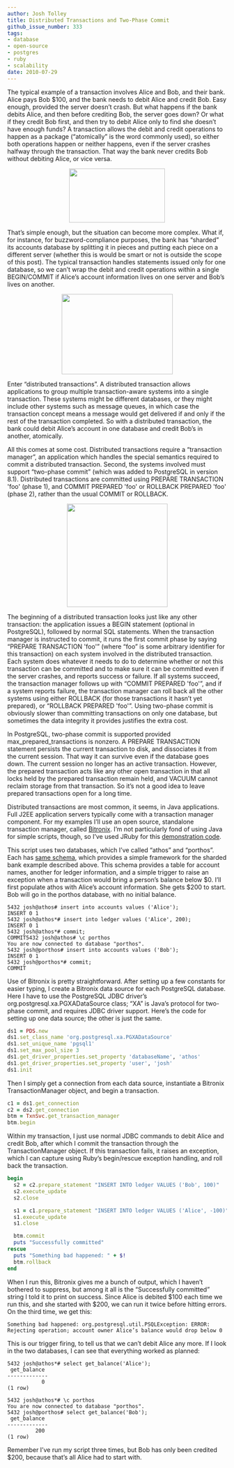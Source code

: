 ```yaml
---
author: Josh Tolley
title: Distributed Transactions and Two-Phase Commit
github_issue_number: 333
tags:
- database
- open-source
- postgres
- ruby
- scalability
date: 2010-07-29
---
```




The typical example of a transaction involves Alice and Bob, and their bank. Alice pays Bob $100, and the bank needs to debit Alice and credit Bob. Easy enough, provided the server doesn’t crash. But what happens if the bank debits Alice, and then before crediting Bob, the server goes down? Or what if they credit Bob first, and then try to debit Alice only to find she doesn’t have enough funds? A transaction allows the debit and credit operations to happen as a package (“atomically” is the word commonly used), so either both operations happen or neither happens, even if the server crashes halfway through the transaction. That way the bank never credits Bob without debiting Alice, or vice versa.

<a href="/blog/2010/07/distributed-transactions-and-two-phase/image-0-big.png" onblur="try {parent.deselectBloggerImageGracefully();} catch(e) {}"><img alt="" border="0" id="BLOGGER_PHOTO_ID_5499431340481218818" src="/blog/2010/07/distributed-transactions-and-two-phase/image-0.png" style="display:block; margin:0px auto 10px; text-align:center;cursor:pointer; cursor:hand;width: 220px; height: 124px;"/></a>

 

That’s simple enough, but the situation can become more complex. What if, for instance, for buzzword-compliance purposes, the bank has “sharded” its accounts database by splitting it in pieces and putting each piece on a different server (whether this is would be smart or not is outside the scope of this post). The typical transaction handles statements issued only for one database, so we can’t wrap the debit and credit operations within a single BEGIN/COMMIT if Alice’s account information lives on one server and Bob’s lives on another.

<a href="/blog/2010/07/distributed-transactions-and-two-phase/image-1-big.png" onblur="try {parent.deselectBloggerImageGracefully();} catch(e) {}"><img alt="" border="0" id="BLOGGER_PHOTO_ID_5499430402449915634" src="/blog/2010/07/distributed-transactions-and-two-phase/image-1.png" style="display:block; margin:0px auto 10px; text-align:center;cursor:pointer; cursor:hand;width: 255px; height: 184px;"/></a>

 

Enter “distributed transactions”. A distributed transaction allows applications to group multiple transaction-aware systems into a single transaction. These systems might be different databases, or they might include other systems such as message queues, in which case the transaction concept means a message would get delivered if and only if the rest of the transaction completed. So with a distributed transaction, the bank could debit Alice’s account in one database and credit Bob’s in another, atomically.

All this comes at some cost. Distributed transactions require a “transaction manager”, an application which handles the special semantics required to commit a distributed transaction. Second, the systems involved must support “two-phase commit” (which was added to PostgreSQL in version 8.1). Distributed transactions are committed using PREPARE TRANSACTION 'foo' (phase 1), and COMMIT PREPARED 'foo' or ROLLBACK PREPARED 'foo' (phase 2), rather than the usual COMMIT or ROLLBACK.

<a href="/blog/2010/07/distributed-transactions-and-two-phase/image-2-big.png" onblur="try {parent.deselectBloggerImageGracefully();} catch(e) {}"><img alt="" border="0" id="BLOGGER_PHOTO_ID_5499430097935795154" src="/blog/2010/07/distributed-transactions-and-two-phase/image-2.png" style="display:block; margin:0px auto 10px; text-align:center;cursor:pointer; cursor:hand;width: 231px; height: 237px;"/></a>

 

The beginning of a distributed transaction looks just like any other transaction: the application issues a BEGIN statement (optional in PostgreSQL), followed by normal SQL statements. When the transaction manager is instructed to commit, it runs the first commit phase by saying “PREPARE TRANSACTION 'foo'” (where “foo” is some arbitrary identifier for this transaction) on each system involved in the distributed transaction. Each system does whatever it needs to do to determine whether or not this transaction can be committed and to make sure it can be committed even if the server crashes, and reports success or failure. If all systems succeed, the transaction manager follows up with “COMMIT PREPARED 'foo'”, and if a system reports failure, the transaction manager can roll back all the other systems using either ROLLBACK (for those transactions it hasn’t yet prepared), or “ROLLBACK PREPARED 'foo'”. Using two-phase commit is obviously slower than committing transactions on only one database, but sometimes the data integrity it provides justifies the extra cost.

In PostgreSQL, two-phase commit is supported provided max_prepared_transactions is nonzero. A PREPARE TRANSACTION statement persists the current transaction to disk, and dissociates it from the current session. That way it can survive even if the database goes down. The current session no longer has an active transaction. However, the prepared transaction acts like any other open transaction in that all locks held by the prepared transaction remain held, and VACUUM cannot reclaim storage from that transaction. So it’s not a good idea to leave prepared transactions open for a long time.

Distributed transactions are most common, it seems, in Java applications. Full J2EE application servers typically come with a transaction manager component. For my examples I’ll use an open source, standalone transaction manager, called [Bitronix](https://github.com/bitronix/btm). I’m not particularly fond of using Java for simple scripts, though, so I’ve used JRuby for this [demonstration code](https://josh.endpoint.com/bitronix.rb).

This script uses two databases, which I’ve called “athos” and “porthos”. Each has [same schema](http://josh.endpoint.com/athos.sql), which provides a simple framework for the sharded bank example described above. This schema provides a table for account names, another for ledger information, and a simple trigger to raise an exception when a transaction would bring a person’s balance below $0. I’ll first populate athos with Alice’s account information. She gets $200 to start. Bob will go in the porthos database, with no initial balance.

```plain
5432 josh@athos# insert into accounts values ('Alice');
INSERT 0 1
5432 josh@athos*# insert into ledger values ('Alice', 200);
INSERT 0 1
5432 josh@athos*# commit;
COMMIT5432 josh@athos# \c porthos
You are now connected to database "porthos".
5432 josh@porthos# insert into accounts values ('Bob');
INSERT 0 1
5432 josh@porthos*# commit;
COMMIT
```

Use of Bitronix is pretty straightforward. After setting up a few constants for easier typing, I create a Bitronix data source for each PostgreSQL database. Here I have to use the PostgreSQL JDBC driver’s org.postgresql.xa.PGXADataSource class; “XA” is Java’s protocol for two-phase commit, and requires JDBC driver support. Here’s the code for setting up one data source; the other is just the same.

```ruby
ds1 = PDS.new
ds1.set_class_name 'org.postgresql.xa.PGXADataSource'
ds1.set_unique_name 'pgsql1'
ds1.set_max_pool_size 3
ds1.get_driver_properties.set_property 'databaseName', 'athos'
ds1.get_driver_properties.set_property 'user', 'josh'
ds1.init
```

Then I simply get a connection from each data source, instantiate a Bitronix TransactionManager object, and begin a transaction.

```ruby
c1 = ds1.get_connection
c2 = ds2.get_connection
btm = TxnSvc.get_transaction_manager
btm.begin
```

Within my transaction, I just use normal JDBC commands to debit Alice and credit Bob, after which I commit the transaction through the TransactionManager object. If this transaction fails, it raises an exception, which I can capture using Ruby’s begin/rescue exception handling, and roll back the transaction.

```ruby
begin
  s2 = c2.prepare_statement "INSERT INTO ledger VALUES ('Bob', 100)"
  s2.execute_update
  s2.close

  s1 = c1.prepare_statement "INSERT INTO ledger VALUES ('Alice', -100)"
  s1.execute_update
  s1.close

  btm.commit
  puts "Successfully committed"
rescue
  puts "Something bad happened: " + $!
  btm.rollback
end
```

When I run this, Bitronix gives me a bunch of output, which I haven’t bothered to suppress, but among it all is the “Successfully committed” string I told it to print on success. Since Alice is debited $100 each time we run this, and she started with $200, we can run it twice before hitting errors. On the third time, we get this:

```plain
Something bad happened: org.postgresql.util.PSQLException: ERROR: Rejecting operation; account owner Alice’s balance would drop below 0
```

This is our trigger firing, to tell us that we can’t debit Alice any more. If I look in the two databases, I can see that everything worked as planned:

```plain
5432 josh@athos*# select get_balance('Alice');
 get_balance 
-------------
           0
(1 row)

5432 josh@athos*# \c porthos 
You are now connected to database "porthos".
5432 josh@porthos# select get_balance('Bob');
 get_balance 
-------------
         200
(1 row)
```

Remember I’ve run my script three times, but Bob has only been credited $200, because that’s all Alice had to start with.


